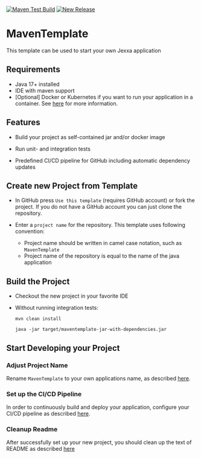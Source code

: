 [![Maven Test Build](https://github.com/jexxa-projects/MavenTemplate/actions/workflows/mavenBuild.yml/badge.svg)](https://github.com/jexxa-projects/MavenTemplate/actions/workflows/mavenBuild.yml)
[![New Release](https://github.com/jexxa-projects/MavenTemplate/actions/workflows/newRelease.yml/badge.svg)](https://github.com/jexxa-projects/MavenTemplate/actions/workflows/newRelease.yml)

# MavenTemplate
This template can be used to start your own Jexxa application 

## Requirements

*   Java 17+ installed
*   IDE with maven support 
*   [Optional] Docker or Kubernetes if you want to run your application in a container. See [here](README-CICD.md) for more information.   


## Features

*   Build your project as self-contained jar and/or docker image
    
*   Run unit- and integration tests 

*   Predefined CI/CD pipeline for GitHub including automatic dependency updates 
 
## Create new Project from Template

*   In GitHub press `Use this template` (requires GitHub account) or fork the project. If you do not have a GitHub account you can just clone the repository. 

*   Enter a `project name` for the repository. This template uses following convention:
    *   Project name should be written in camel case notation, such as `MavenTemplate`
    *   Project name of the repository is equal to the name of the java application

## Build the Project

*   Checkout the new project in your favorite IDE

*   Without running integration tests:
    ```shell
    mvn clean install 

    java -jar target/maventemplate-jar-with-dependencies.jar
    ```

## Start Developing your Project

### Adjust Project Name

Rename `MavenTemplate` to your own applications name, as described [here](README-ProjectName.md). 

### Set up the CI/CD Pipeline  

In order to continuously build and deploy your application, configure your CI/CD pipeline as described [here](README-CICD.md).

### Cleanup Readme

After successfully set up your new project, you should clean up the text of README as described [here](https://www.makeareadme.com)    